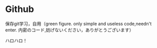 # Github
保存git学习，自用（green figure. only simple and useless code,needn't enter. 内密のコード,妨げないください，ありがとうございます）

ハロハロ！
